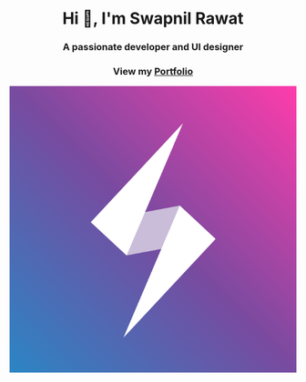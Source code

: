 <h1 align="center">Hi 👋, I'm Swapnil Rawat</h1>
<h3 align="center" >A passionate developer and UI designer</h3>
<h3 align="center" text-transform="uppercase">View my <a href="https://swapnilr17.github.io/">Portfolio</a></h3>
<div width="100%"><img src="https://github.com/swapnilr17/swapnilr17/blob/master/images/logo.png?raw=true"></div>
